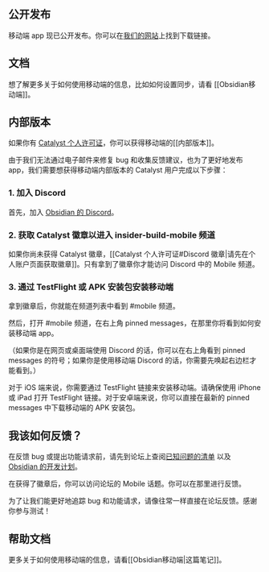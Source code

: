## 公开发布

移动端 app 现已公开发布。你可以在[我们的网站](https://obsidian.md/mobile)上找到下载链接。

## 文档

想了解更多关于如何使用移动端的信息，比如如何设置同步，请看 [[Obsidian移动端]]。

## 内部版本

如果你有 [Catalyst 个人许可证](https://obsidian.md/pricing)，你可以获得移动端的[[内部版本]]。

由于我们无法通过电子邮件来修复 bug 和收集反馈建议，也为了更好地发布 app，我们需要想获得移动端内部版本的 Catalyst 用户完成以下步骤：

### 1. 加入 Discord

首先，加入 [Obsidian 的 Discord](https://discord.gg/veuWUTm)。

### 2. 获取 Catalyst 徽章以进入 insider-build-mobile 频道

如果你尚未获得 Catalyst 徽章，[[Catalyst 个人许可证#Discord 徽章|请先在个人账户页面获取徽章]]。只有拿到了徽章你才能访问 Discord 中的 Mobile 频道。

### 3. 通过 TestFlight 或 APK 安装包安装移动端

拿到徽章后，你就能在频道列表中看到 #mobile 频道。

然后，打开 #mobile 频道，在右上角 pinned messages，在那里你将看到如何安装移动端 app。

（如果你是在网页或桌面端使用 Discord 的话，你可以在右上角看到 pinned messages 的符号；如果你是使用移动端 Discord 的话，你需要先唤起右边栏才能看到。）

对于 iOS 端来说，你需要通过 TestFlight 链接来安装移动端。请确保使用 iPhone 或 iPad 打开 TestFlight 链接。对于安卓端来说，你可以直接在最新的 pinned messages 中下载移动端的 APK 安装包。

## 我该如何反馈？

在反馈 bug 或提出功能请求前，请先到论坛上查阅[已知问题的清单](https://forum.obsidian.md/t/list-of-known-issues/14286) 以及 [Obsidian 的开发计划](https://trello.com/b/Psqfqp7I/obsidian-roadmap)。

在获得了徽章后，你可以访问论坛的 Mobile 话题。你可以在那里进行反馈。

为了让我们能更好地追踪 bug 和功能请求，请像往常一样直接在论坛反馈。感谢你参与测试！

## 帮助文档

更多关于如何使用移动端的信息，请看[[Obsidian移动端|这篇笔记]]。